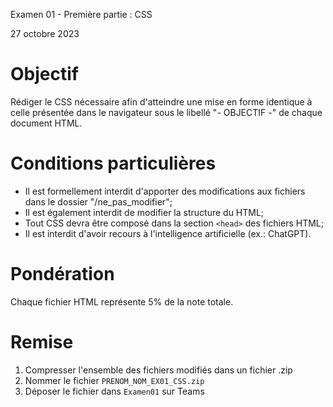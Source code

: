 Examen 01 - Première partie : CSS

27 octobre 2023

# Objectif

Rédiger le CSS nécessaire afin d'atteindre une mise en forme identique à celle présentée dans le navigateur sous le libellé "- OBJECTIF -" de chaque document HTML.

# Conditions particulières

- Il est formellement interdit d'apporter des modifications aux fichiers dans le dossier "/ne_pas_modifier";
- Il est également interdit de modifier la structure du HTML;
- Tout CSS devra être composé dans la section `<head>` des fichiers HTML;
- Il est interdit d'avoir recours à l'intelligence artificielle (ex.: ChatGPT).

# Pondération

Chaque fichier HTML représente 5% de la note totale.

# Remise

1. Compresser l'ensemble des fichiers modifiés dans un fichier .zip
1. Nommer le fichier `PRENOM_NOM_EX01_CSS.zip`
1. Déposer le fichier dans `Examen01` sur Teams
